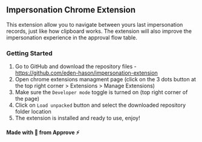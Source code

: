 ## Impersonation Chrome Extension

This extension allow you to navigate between yours last impersonation records, just like how clipboard works.
The extension will also improve the impersonation experience in the approval flow table.

### Getting Started

1. Go to GitHub and download the repository files - https://github.com/eden-hason/impersonation-extension
2. Open chrome extensions managment page (click on the 3 dots button at the top right corner > Extensions > Manage Extensions)
3. Make sure the `Developer mode` toggle is turned on (top right corner of the page)
4. Click on `Load unpacked` button and select the downloaded repository folder location
5. The extension is installed and ready to use, enjoy!

#### Made with &#128155; from Approve ⚡️
